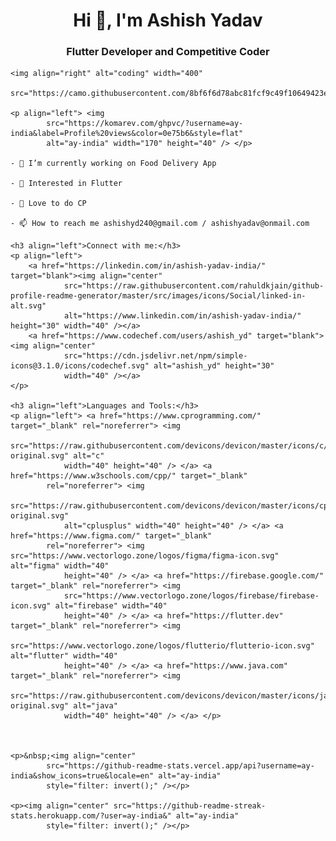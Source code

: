 <h1 align="center">Hi 👋, I'm Ashish Yadav</h1>
	<h3 align="center">Flutter Developer and Competitive Coder</h3>

	<img align="right" alt="coding" width="400"
		src="https://camo.githubusercontent.com/8bf6f6d78abc81fcf9c49f10649423e73ea44bc248e83aaae8759d401c829a84/68747470733a2f2f70687973696373677572756b756c2e66696c65732e776f726470726573732e636f6d2f323031392f30322f6368617261637465722d312e676966">

	<p align="left"> <img
			src="https://komarev.com/ghpvc/?username=ay-india&label=Profile%20views&color=0e75b6&style=flat"
			alt="ay-india" width="170" height="40" /> </p>

	- 🔭 I’m currently working on Food Delivery App

	- 👯 Interested in Flutter

	- 🤝 Love to do CP

	- 📫 How to reach me ashishyd240@gmail.com / ashishyadav@onmail.com

	<h3 align="left">Connect with me:</h3>
	<p align="left">
		<a href="https://linkedin.com/in/ashish-yadav-india/" target="blank"><img align="center"
				src="https://raw.githubusercontent.com/rahuldkjain/github-profile-readme-generator/master/src/images/icons/Social/linked-in-alt.svg"
				alt="https://www.linkedin.com/in/ashish-yadav-india/" height="30" width="40" /></a>
		<a href="https://www.codechef.com/users/ashish_yd" target="blank"><img align="center"
				src="https://cdn.jsdelivr.net/npm/simple-icons@3.1.0/icons/codechef.svg" alt="ashish_yd" height="30"
				width="40" /></a>
	</p>

	<h3 align="left">Languages and Tools:</h3>
	<p align="left"> <a href="https://www.cprogramming.com/" target="_blank" rel="noreferrer"> <img
				src="https://raw.githubusercontent.com/devicons/devicon/master/icons/c/c-original.svg" alt="c"
				width="40" height="40" /> </a> <a href="https://www.w3schools.com/cpp/" target="_blank"
			rel="noreferrer"> <img
				src="https://raw.githubusercontent.com/devicons/devicon/master/icons/cplusplus/cplusplus-original.svg"
				alt="cplusplus" width="40" height="40" /> </a> <a href="https://www.figma.com/" target="_blank"
			rel="noreferrer"> <img src="https://www.vectorlogo.zone/logos/figma/figma-icon.svg" alt="figma" width="40"
				height="40" /> </a> <a href="https://firebase.google.com/" target="_blank" rel="noreferrer"> <img
				src="https://www.vectorlogo.zone/logos/firebase/firebase-icon.svg" alt="firebase" width="40"
				height="40" /> </a> <a href="https://flutter.dev" target="_blank" rel="noreferrer"> <img
				src="https://www.vectorlogo.zone/logos/flutterio/flutterio-icon.svg" alt="flutter" width="40"
				height="40" /> </a> <a href="https://www.java.com" target="_blank" rel="noreferrer"> <img
				src="https://raw.githubusercontent.com/devicons/devicon/master/icons/java/java-original.svg" alt="java"
				width="40" height="40" /> </a> </p>



	<p>&nbsp;<img align="center"
			src="https://github-readme-stats.vercel.app/api?username=ay-india&show_icons=true&locale=en" alt="ay-india"
			style="filter: invert();" /></p>

	<p><img align="center" src="https://github-readme-streak-stats.herokuapp.com/?user=ay-india&" alt="ay-india"
			style="filter: invert();" /></p>
